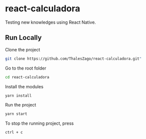 # react-calculadora
Testing new knowledges using React Native.

## Run Locally

Clone the project
```bash 
git clone https://github.com/ThalesZago/react-calculadora.git" 
```

Go to the root folder
```bash 
cd react-calculadora 
```

Install the modules
```bash
yarn install
```

Run the project
```bash
yarn start
```

To stop the running project, press
```bash
ctrl + c
```

